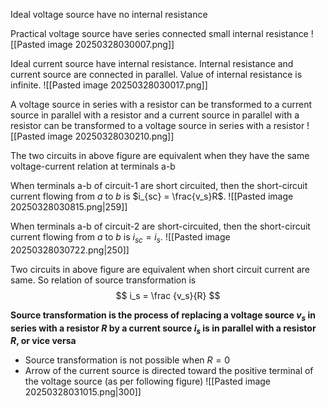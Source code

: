 
Ideal voltage source have no internal resistance

Practical voltage source have series connected small internal resistance
![[Pasted image 20250328030007.png]]

Ideal current source have internal resistance. Internal resistance and current source are connected in parallel. Value of internal resistance is infinite.
![[Pasted image 20250328030017.png]]

A voltage source in series with a resistor can be transformed to a current source in parallel with a resistor and a current source in parallel with a resistor can be transformed to a voltage source in series with a resistor
![[Pasted image 20250328030210.png]]

The two circuits in above figure are equivalent when they have the same voltage-current relation at terminals a-b

When terminals a-b of circuit-1 are short circuited, then the short-circuit current flowing from $a$ to $b$ is $i_{sc} = \frac{v_s}R$.
![[Pasted image 20250328030815.png|259]]

When terminals a-b of circuit-2 are short-circuited, then the short-circuit current flowing from $a$ to $b$ is $i_{sc} = i_s$.
![[Pasted image 20250328030722.png|250]]


Two circuits in above figure are equivalent when short circuit current are same. So relation of source transformation is
$$
i_s = \frac {v_s}{R}
$$

**Source transformation is the process of replacing a voltage source $v_s$ in series with a resistor $R$ by a current source $i_s$ is in parallel with a resistor $R$, or vice versa**
- Source transformation is not possible when $R = 0$
- Arrow of the current source is directed toward the positive terminal of the voltage source (as per following figure)
![[Pasted image 20250328031015.png|300]]
